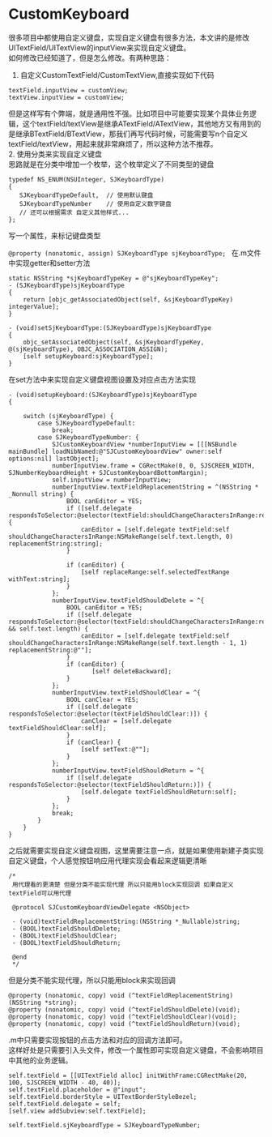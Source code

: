 # CustomKeyboard
很多项目中都使用自定义键盘，实现自定义键盘有很多方法，本文讲的是修改UITextField/UITextView的inputView来实现自定义键盘。  
如何修改已经知道了，但是怎么修改。有两种思路：
1. 自定义CustomTextField/CustomTextView,直接实现如下代码

```
textField.inputView = customView;	
textView.inputView = customView;  
```
但是这样写有个弊端，就是通用性不强。比如项目中可能要实现某个具体业务逻辑，这个textField/textView是继承ATextField/ATextView，其他地方又有用到的是继承BTextField/BTextView，那我们再写代码时候，可能需要写n个自定义textField/textView，用起来就非常麻烦了，所以这种方法不推荐。  
2. 使用分类来实现自定义键盘  
思路就是在分类中增加一个枚举，这个枚举定义了不同类型的键盘  

```
typedef NS_ENUM(NSUInteger, SJKeyboardType)
{
   SJKeyboardTypeDefault,  // 使用默认键盘
   SJKeyboardTypeNumber    // 使用自定义数字键盘
   // 还可以根据需求 自定义其他样式...
}; 
```
写一个属性，来标记键盘类型  

`@property (nonatomic, assign) SJKeyboardType sjKeyboardType; ` 
在.m文件中实现getter和setter方法

```
static NSString *sjKeyboardTypeKey = @"sjKeyboardTypeKey";
- (SJKeyboardType)sjKeyboardType  
{  
	return [objc_getAssociatedObject(self, &sjKeyboardTypeKey) integerValue];  
}  

- (void)setSjKeyboardType:(SJKeyboardType)sjKeyboardType
{
    objc_setAssociatedObject(self, &sjKeyboardTypeKey, @(sjKeyboardType), OBJC_ASSOCIATION_ASSIGN);
    [self setupKeyboard:sjKeyboardType];
}
```
在set方法中来实现自定义键盘视图设置及对应点击方法实现
	
```
- (void)setupKeyboard:(SJKeyboardType)sjKeyboardType
{
    
    switch (sjKeyboardType) {
        case SJKeyboardTypeDefault:
            break;
        case SJKeyboardTypeNumber: {
            SJCustomKeyboardView *numberInputView = [[[NSBundle mainBundle] loadNibNamed:@"SJCustomKeyboardView" owner:self options:nil] lastObject];
            numberInputView.frame = CGRectMake(0, 0, SJSCREEN_WIDTH, SJNumberKeyboardHeight + SJCustomKeyboardBottomMargin);
            self.inputView = numberInputView;
            numberInputView.textFieldReplacementString = ^(NSString * _Nonnull string) {
                BOOL canEditor = YES;
                if ([self.delegate respondsToSelector:@selector(textField:shouldChangeCharactersInRange:replacementString:)]) {
                    canEditor = [self.delegate textField:self shouldChangeCharactersInRange:NSMakeRange(self.text.length, 0) replacementString:string];
                }
                
                if (canEditor) {
                    [self replaceRange:self.selectedTextRange withText:string];
                }
            };
            numberInputView.textFieldShouldDelete = ^{
                BOOL canEditor = YES;
                if ([self.delegate respondsToSelector:@selector(textField:shouldChangeCharactersInRange:replacementString:)] && self.text.length) {
                    canEditor = [self.delegate textField:self shouldChangeCharactersInRange:NSMakeRange(self.text.length - 1, 1) replacementString:@""];
                }
                if (canEditor) {
	                   [self deleteBackward];
                }
            };
            numberInputView.textFieldShouldClear = ^{
                BOOL canClear = YES;
                if ([self.delegate respondsToSelector:@selector(textFieldShouldClear:)]) {
                    canClear = [self.delegate textFieldShouldClear:self];
                }
                if (canClear) {
                    [self setText:@""];
                }
            };
            numberInputView.textFieldShouldReturn = ^{
                if ([self.delegate respondsToSelector:@selector(textFieldShouldReturn:)]) {
                    [self.delegate textFieldShouldReturn:self];
                }
            };
            break;
        }
    }
}
```
之后就需要实现自定义键盘视图，这里需要注意一点，就是如果使用新建子类实现自定义键盘，个人感觉按钮响应用代理实现会看起来逻辑更清晰

```
/*
 用代理看的更清楚 但是分类不能实现代理 所以只能用block实现回调 如果自定义textField可以用代理
 
 @protocol SJCustomKeyboardViewDelegate <NSObject>
 
 - (void)textFieldReplacementString:(NSString *_Nullable)string;
 - (BOOL)textFieldShouldDelete;
 - (BOOL)textFieldShouldClear;
 - (BOOL)textFieldShouldReturn;
 
 @end
 */
 ```
但是分类不能实现代理，所以只能用block来实现回调

```
@property (nonatomic, copy) void (^textFieldReplacementString)(NSString *string);
@property (nonatomic, copy) void (^textFieldShouldDelete)(void);
@property (nonatomic, copy) void (^textFieldShouldClear)(void);
@property (nonatomic, copy) void (^textFieldShouldReturn)(void);
```
.m中只需要实现按钮的点击方法和对应的回调方法即可。  
这样好处是只需要引入头文件，修改一个属性即可实现自定义键盘，不会影响项目中其他的业务逻辑。

```
self.textField = [[UITextField alloc] initWithFrame:CGRectMake(20, 100, SJSCREEN_WIDTH - 40, 40)];  
self.textField.placeholder = @"input";
self.textField.borderStyle = UITextBorderStyleBezel;
self.textField.delegate = self;
[self.view addSubview:self.textField];
    
self.textField.sjKeyboardType = SJKeyboardTypeNumber;
```

